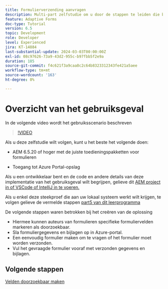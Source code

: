 ```yaml
---
title: Formulierverzending aanvragen
description: Multi-part zelfstudie om u door de stappen te leiden die betrokken zijn bij het opvragen van formulierverzendingen die zijn opgeslagen in Azure Portal
feature: Adaptive Forms
doc-type: Tutorial
version: 6.5
topic: Development
role: Developer
level: Experienced
jira: KT-14884
last-substantial-update: 2024-03-03T00:00:00Z
exl-id: 08c97626-73a9-43d2-955c-b97fbb5f2e9a
duration: 185
source-git-commit: f4c621f3a9caa8c2c64b8323312343fe421a5aee
workflow-type: tm+mt
source-wordcount: '163'
ht-degree: 0%

---
```


# Overzicht van het gebruiksgeval

In de volgende video wordt het gebruiksscenario beschreven

>[!VIDEO](https://video.tv.adobe.com/v/3427096?learn=on)


Als u deze zelfstudie wilt volgen, kunt u het beste het volgende doen:

* AEM 6.5.20 of hoger met de juiste toedieningspakketten voor formulieren

* Toegang tot Azure Portal-opslag



Als u een ontwikkelaar bent en de code en andere details van deze implementatie van het gebruiksgeval wilt begrijpen, gelieve dit [ AEM project in of VSCode of IntelliJ in te voeren.](assets/azuredemoproject.zip)

Als u enkel deze steekproef die aan uw lokaal systeem werkt wilt krijgen, te volgen gelieve de vermelde stappen [ part5 van dit leerprogramma ](./part5.md)

De volgende stappen waren betrokken bij het creëren van de oplossing

* Hiermee kunnen auteurs van formulieren specifieke formuliervelden markeren als doorzoekbaar.
* Sla formuliergegevens en bijlagen op in Azure-portal.
* Een eenvoudig formulier maken om te vragen of het formulier moet worden verzonden.
* Vul het gevraagde formulier vooraf met verzonden gegevens en bijlagen.

## Volgende stappen

[Velden doorzoekbaar maken](./part1.md)
